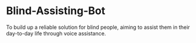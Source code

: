 # Blind-Assisting-Bot
To build up a reliable solution for blind people, aiming to assist them in their day-to-day life through voice assistance.
